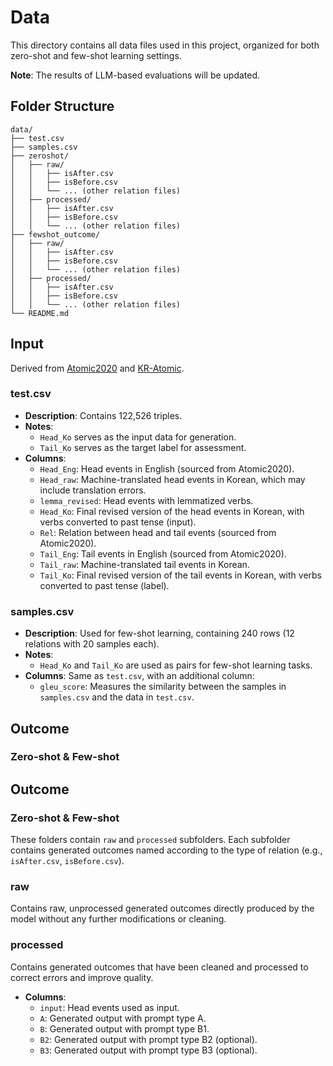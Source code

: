 # Data
This directory contains all data files used in this project, organized for both zero-shot and few-shot learning settings.

**Note**: The results of LLM-based evaluations will be updated.

## Folder Structure

```plaintext
data/
├── test.csv
├── samples.csv
├── zeroshot/
│   ├── raw/
│   │   ├── isAfter.csv
│   │   ├── isBefore.csv
│   │   └── ... (other relation files)
│   ├── processed/
│   │   ├── isAfter.csv
│   │   ├── isBefore.csv
│   │   └── ... (other relation files)
├── fewshot_outcome/
│   ├── raw/
│   │   ├── isAfter.csv
│   │   ├── isBefore.csv
│   │   └── ... (other relation files)
│   ├── processed/
│   │   ├── isAfter.csv
│   │   ├── isBefore.csv
│   │   └── ... (other relation files)
└── README.md
```

## Input
Derived from [Atomic2020](https://github.com/allenai/comet-atomic-2020) and [KR-Atomic](https://github.com/koreankiwi99/KR-Atomic).

### test.csv
- **Description**: Contains 122,526 triples.
- **Notes**:
  - `Head_Ko` serves as the input data for generation.
  - `Tail_Ko` serves as the target label for assessment.
- **Columns**:
  - `Head_Eng`: Head events in English (sourced from Atomic2020).
  - `Head_raw`: Machine-translated head events in Korean, which may include translation errors.
  - `lemma_revised`: Head events with lemmatized verbs.
  - `Head_Ko`: Final revised version of the head events in Korean, with verbs converted to past tense (input).
  - `Rel`: Relation between head and tail events (sourced from Atomic2020).
  - `Tail_Eng`: Tail events in English (sourced from Atomic2020).
  - `Tail_raw`: Machine-translated tail events in Korean.
  - `Tail_Ko`: Final revised version of the tail events in Korean, with verbs converted to past tense (label).

### samples.csv
- **Description**: Used for few-shot learning, containing 240 rows (12 relations with 20 samples each).
- **Notes**:
  - `Head_Ko` and `Tail_Ko` are used as pairs for few-shot learning tasks.
- **Columns**: Same as `test.csv`, with an additional column:
  - `gleu_score`: Measures the similarity between the samples in `samples.csv` and the data in `test.csv`.

## Outcome
### Zero-shot & Few-shot
## Outcome

### Zero-shot & Few-shot
These folders contain `raw` and `processed` subfolders. Each subfolder contains generated outcomes named according to the type of relation (e.g., `isAfter.csv`, `isBefore.csv`).

### raw
Contains raw, unprocessed generated outcomes directly produced by the model without any further modifications or cleaning.

### processed
Contains generated outcomes that have been cleaned and processed to correct errors and improve quality.

- **Columns**:
  - `input`: Head events used as input.
  - `A`: Generated output with prompt type A.
  - `B`: Generated output with prompt type B1.
  - `B2`: Generated output with prompt type B2 (optional).
  - `B3`: Generated output with prompt type B3 (optional).
